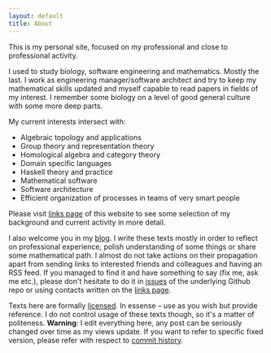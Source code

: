 ```yaml
---
layout: default
title: About
---
```


This is my personal site, focused on my professional and close to professional activity.

I used to study biology, software engineering and mathematics. Mostly the last.
I work as engineering manager/software architect and try to keep my mathematical skills updated and myself capable to read papers in fields of my interest.
I remember some biology on a level of good general culture with some more deep parts.

My current interests intersect with:

- Algebraic topology and applications
- Group theory and representation theory
- Homological algebra and category theory
- Domain specific languages
- Haskell theory and practice
- Mathematical software
- Software architecture
- Efficient organization of processes in teams of very smart people

Please visit [links page](/links.html) of this website to see some selection of my background and current activity in more detail.

I also welcome you in my [blog](/blog).
I write these texts mostly in order to reflect on professional experience, polish understanding of some things or share some mathematical path.
I almost do not take actions on their propagation apart from sending links to interested friends and colleagues and having an RSS feed.
If you managed to find it and have something to say (fix me, ask me etc.), please don't hesitate to do it in [issues](https://github.com/viviag/viviag.io/issues) of the underlying Github repo or using contacts written on the [links page](/links.html).

Texts here are formally [licensed](LICENSE.html). In essense – use as you wish but provide reference. I do not control usage of these texts though, so it's a matter of politeness.
**Warning**: I edit everything here, any post can be seriously changed over time as my views update. If you want to refer to specific fixed version, please refer with respect to [commit history](https://github.com/viviag/viviag.io/commits/main).
